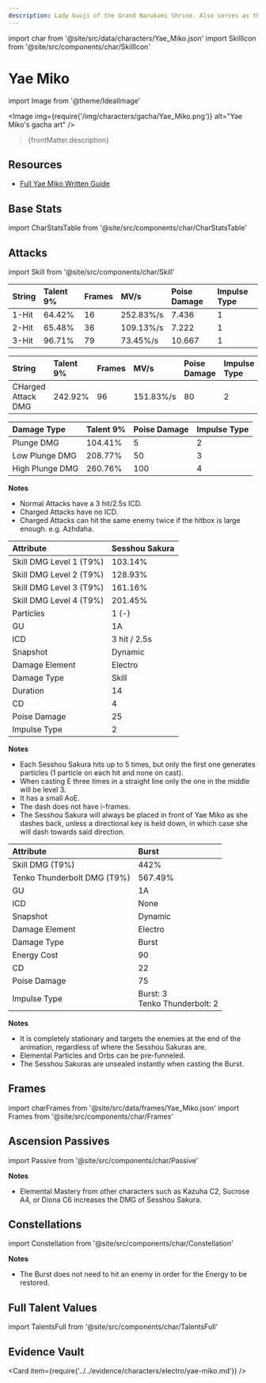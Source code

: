 ```yaml
---
description: Lady Guuji of the Grand Narukami Shrine. Also serves as the editor-in-chief of Yae Publishing House. Unimaginable intelligence and cunning are hidden under her beautiful appearance.
---
```


import char from '@site/src/data/characters/Yae_Miko.json'
import SkillIcon from '@site/src/components/char/SkillIcon'

# Yae Miko

import Image from '@theme/IdealImage'

<Image img={require('/img/characters/gacha/Yae_Miko.png')} alt="Yae Miko's gacha art" />
<blockquote>{frontMatter.description}</blockquote>

## Resources

* [Full Yae Miko Written Guide](https://keqingmains.com/yae/)

## Base Stats

import CharStatsTable from '@site/src/components/char/CharStatsTable'

<CharStatsTable char={char} />

## Attacks

import Skill from '@site/src/components/char/Skill'

<Tabs>
<TabItem value='na' label='Normal Attacks'>
<SkillIcon char={char} skill='na' />
<div class='talent-columns'>
<Skill char={char} skill='na' sectionFilter='Normal Attack' />

| String   | Talent 9% | Frames | MV/s      | Poise Damage | Impulse Type |
| :------- | :-------- | :----- | :-------- | :----------- | :----------- |
| 1-Hit    | 64.42%    | 16     | 252.83%/s | 7.436        | 1            |
| 2-Hit    | 65.48%    | 36     | 109.13%/s | 7.222        | 1            |
| 3-Hit    | 96.71%    | 79     | 73.45%/s  | 10.667       | 1            |

</div>
<div class='talent-columns'>
<Skill char={char} skill='na' sectionFilter='Charged Attack' />

| String             | Talent 9% | Frames | MV/s      | Poise Damage | Impulse Type |
| :----------------- | :-------- | :----- | :-------- | :----------- | :----------- |
| CHarged Attack DMG | 242.92%   | 96     | 151.83%/s | 80           | 2            |

</div>
<div class='talent-columns'>
<Skill char={char} skill='na' sectionFilter='Plunging Attack' />

| Damage Type     | Talent 9% | Poise Damage | Impulse Type |
| :-------------- | :-------- | :----------- | :----------- |
| Plunge DMG      | 104.41%   | 5            | 2            |
| Low Plunge DMG  | 208.77%   | 50           | 3            |
| High Plunge DMG | 260.76%   | 100          | 4            |

</div>

**Notes**

* Normal Attacks have a 3 hit/2.5s ICD.
* Charged Attacks have no ICD.
* Charged Attacks can hit the same enemy twice if the hitbox is large enough. e.g. Azhdaha.

</TabItem>

<TabItem value='e' label='Skill'>
<SkillIcon char={char} skill='e' />
<div class='talent-columns'>
<Skill char={char} skill='e' />

| Attribute                 | Sesshou Sakura |
| :------------------------ | :------------- |
| Skill DMG Level 1 \(T9%\) | 103.14%        |
| Skill DMG Level 2 \(T9%\) | 128.93%        |
| Skill DMG Level 3 \(T9%\) | 161.16%        |
| Skill DMG Level 4 \(T9%\) | 201.45%        |
| Particles                 | 1 \(-\)        |
| GU                        | 1A             |
| ICD                       | 3 hit / 2.5s   |
| Snapshot                  | Dynamic        |
| Damage Element            | Electro        |
| Damage Type               | Skill          |
| Duration                  | 14             |
| CD                        | 4              |
| Poise Damage              | 25             |
| Impulse Type              | 2              |

</div>

**Notes**

* Each Sesshou Sakura hits up to 5 times, but only the first one generates particles \(1 particle on each hit and none on cast\).
* When casting E three times in a straight line only the one in the middle will be level 3.
* It has a small AoE.
* The dash does not have i-frames.
* The Sesshou Sakura will always be placed in front of Yae Miko as she dashes back, unless a directional key is held down, in which case she will dash towards said direction.

</TabItem>

<TabItem value='q' label='Burst'>
<SkillIcon char={char} skill='q' />
<div class='talent-columns'>
<Skill char={char} skill='q'/>

| Attribute                     | Burst                               |
| :---------------------------- | :---------------------------------- |
| Skill DMG \(T9%\)             | 442%                                |
| Tenko Thunderbolt DMG \(T9%\) | 567.49%                             |
| GU                            | 1A                                  |
| ICD                           | None                                |
| Snapshot                      | Dynamic                             |
| Damage Element                | Electro                             |
| Damage Type                   | Burst                               |
| Energy Cost                   | 90                                  |
| CD                            | 22                                  |
| Poise Damage                  | 75                                  |
| Impulse Type                  | Burst: 3 <br/> Tenko Thunderbolt: 2 |

</div>

**Notes**

* It is completely stationary and targets the enemies at the end of the animation, regardless of where the Sesshou Sakuras are.
* Elemental Particles and Orbs can be pre-funneled.
* The Sesshou Sakuras are unsealed instantly when casting the Burst.

</TabItem>
</Tabs>

## Frames

import charFrames from '@site/src/data/frames/Yae_Miko.json'
import Frames from '@site/src/components/char/Frames'

<Frames data={charFrames} />

## Ascension Passives

import Passive from '@site/src/components/char/Passive'

<Tabs>
<TabItem value='passive' label='Passive'>
<Passive char={char} passive={2} />
</TabItem>

<TabItem value='a1' label='Ascension 1'>
<Passive char={char} passive={0} />
</TabItem>

<TabItem value="a4" label="Ascension 4">
<Passive char={char} passive={1} />

**Notes**

* Elemental Mastery from other characters such as Kazuha C2, Sucrose A4, or Diona C6 increases the DMG of Sesshou Sakura.

</TabItem>
</Tabs>

## Constellations

import Constellation from '@site/src/components/char/Constellation'

<Tabs>
<TabItem value='c1' label='C1'>
<Constellation char={char} constellation={1} />

**Notes**

* The Burst does not need to hit an enemy in order for the Energy to be restored.

</TabItem>

<TabItem value='c2' label='C2'>
<Constellation char={char} constellation={2} />
</TabItem>

<TabItem value='c3' label='C3'>
<Constellation char={char} constellation={3} />
</TabItem>

<TabItem value='c4' label='C4'>
<Constellation char={char} constellation={4} />
</TabItem>

<TabItem value='c5' label='C5'>
<Constellation char={char} constellation={5} />
</TabItem>

<TabItem value='c6' label='C6'>
<Constellation char={char} constellation={6} />
</TabItem>
</Tabs>

## Full Talent Values

import TalentsFull from '@site/src/components/char/TalentsFull'

<TalentsFull char={char}/>

## Evidence Vault

<Card item={require('../../evidence/characters/electro/yae-miko.md')} />
